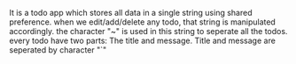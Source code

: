 It is a todo app which stores all data in a single string using shared preference. when we edit/add/delete any todo, that string is manipulated accordingly.
the character "~" is used in this string to seperate all the todos.
every todo have two parts: The title and message.
Title and message are seperated by character "`"
